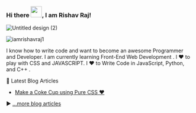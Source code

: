 ### Hi there <img src="https://raw.githubusercontent.com/MartinHeinz/MartinHeinz/master/wave.gif" width="30px">, I am Rishav Raj!


![Untitled design (2)](https://user-images.githubusercontent.com/62508858/114602766-9acb6780-9cb4-11eb-9a07-21ee43c56209.gif)



<p align="left"> <img src="https://komarev.com/ghpvc/?username=iamrishavraj1&label=Profile%20views&color=0e75b6&style=flat" alt="iamrishavraj1" /> </p>

I know how to write code and want to become an awesome Programmer and Developer. I am currently learning Front-End Web Development . l ❤ to play with CSS and JAVASCRIPT. I ❤ to Write Code in JavaScript, Python, and C++ . 







📘 Latest Blog Articles

<!-- BLOG-POST-LIST:START -->
- [Make a Coke Cup using Pure CSS ❤](https://iamrishavraj1.hashnode.dev/make-a-coke-cup-using-pure-css)
<!-- BLOG-POST-LIST:END -->

▶ [...more blog articles](https://dev.to/iamrishavraj1)
